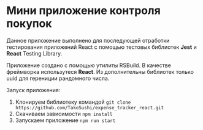 # Мини приложение контроля покупок

Данное приложение выполнено для последующей отработки тестирования приложений React с помощью тестовых библиотек **Jest** и **React** Testing Library.

Приложение создано с помощью утилиты RSBuild. В качестве фреймворка использутеся **React**. Из дополнительны библиотек только uuid для герениции рандомного числа.

Запуск приложения:

1. Клонируем библиотеку командой
   `git clone https://github.com/TakoSushi/expense_tracker_react.git`
2. Скачиваем зависимости
   `npm install`
3. Запускаем приложение
   `npm run start`

